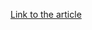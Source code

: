 [Link to the article](https://www.trustwave.com/en-us/resources/blogs/spiderlabs-blog/lessons-from-a-honeypot-with-us-citizens-data/)
